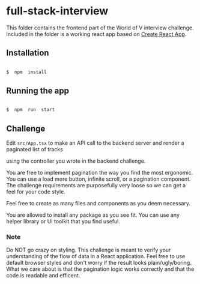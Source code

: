 # full-stack-interview

  

This folder contains the frontend part of the World of V interview challenge. Included in the folder is a working react app based on [Create React App](https://create-react-app.dev/).

  

## Installation

  

```bash

$  npm  install

```

  

## Running the app

  

```bash

$  npm  run  start

```

  

## Challenge

  

Edit `src/App.tsx` to make an API call to the backend server and render a paginated list of tracks

using the controller you wrote in the backend challenge.

You are free to implement pagination the way you find the most ergonomic. You can use a load more button, infinite scroll, or a pagination component. The challenge requirements are purposefully very loose so we can get a feel for your code style.

Feel free to create as many files and components as you deem necessary.

You are allowed to install any package as you see fit. You can use any helper library or UI toolkit that you find useful.

  

### **Note**

  

Do NOT go crazy on styling. This challenge is meant to verify your understanding of the flow of data in a React application. Feel free to use default browser styles and don't worry if the result looks plain/ugly/boring. What we care about is that the pagination logic works correctly and that the code is readable and efficent.